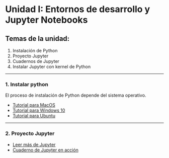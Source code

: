# Unidad I: Entornos de desarrollo y Jupyter Notebooks

## Temas de la unidad:
1. Instalación de Python
2. Proyecto Jupyter
3. Cuadernos de Jupyter
4. Instalar Jupyter con kernel de Python

---

### 1. Instalar python
El proceso de instalación de Python depende del sistema operativo.

- [Tutorial para MacOS](https://wsvincent.com/install-python3-mac/)
- [Tutorial para Windows 10](https://www.howtogeek.com/197947/how-to-install-python-on-windows/)
- [Tutorial para Ubuntu](https://vitux.com/install-python3-on-ubuntu-and-set-up-a-virtual-programming-environment/)

---

### 2. Proyecto Jupyter
- [Leer más de Jupyter](https://jupyter.org/)
- [Cuaderno de Jupyter en acción](Primer_notebook.ipynb)
